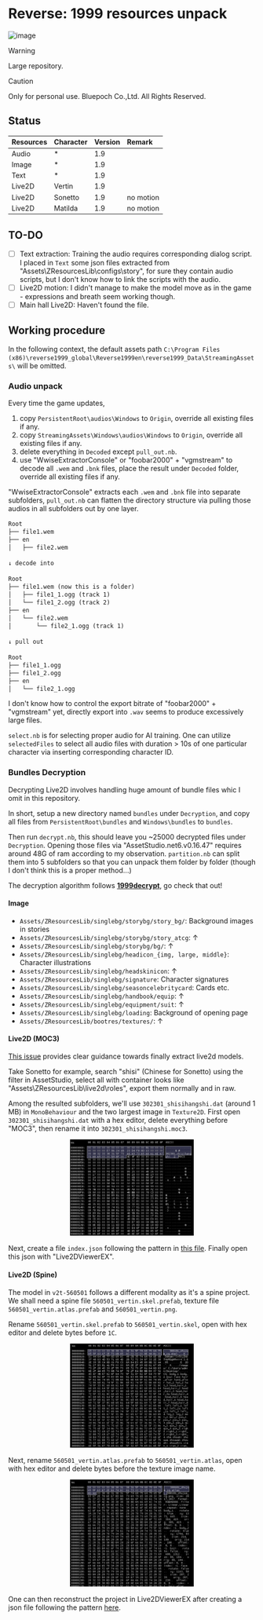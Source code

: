# Reverse: 1999 resources unpack

![image](https://github.com/Yu-Misaka/Reverse1999-OST/blob/main/Image/sundry/bg_denglubeijing.png)

> [!WARNING]
> Large repository.

> [!CAUTION]
> Only for personal use. Bluepoch Co.,Ltd. All Rights Reserved.

## Status

| Resources | Character | Version | Remark |
| :--------- | :------- | :---------- | :-------- |
| Audio | * | 1.9 | |
| Image | * | 1.9 | |
| Text | * | 1.9 | |
| Live2D | Vertin | 1.9 | |
| Live2D | Sonetto | 1.9 | no motion |
| Live2D | Matilda | 1.9 | no motion |

## TO-DO

- [ ] Text extraction: Training the audio requires corresponding dialog script. I placed in `Text` some json files extracted from "Assets\ZResourcesLib\configs\story\", for sure they contain audio scripts, but I don't know how to link the scripts with the audio.
- [ ] Live2D motion: I didn't manage to make the model move as in the game - expressions and breath seem working though.
- [ ] Main hall Live2D: Haven't found the file.

## Working procedure

In the following context, the default assets path `C:\Program Files (x86)\reverse1999_global\Reverse1999en\reverse1999_Data\StreamingAssets\` will be omitted.

### Audio unpack

Every time the game updates,
1. copy `PersistentRoot\audios\Windows` to `Origin`, override all existing files if any.
2. copy `StreamingAssets\Windows\audios\Windows` to `Origin`, override all existing files if any.
3. delete everything in `Decoded` except `pull_out.nb`.
4. use "WwiseExtractorConsole" or "foobar2000" + "vgmstream" to decode all `.wem` and `.bnk` files, place the result under `Decoded` folder, override all existing files if any.

"WwiseExtractorConsole" extracts each `.wem` and `.bnk` file into separate subfolders, `pull_out.nb` can flatten the directory structure via pulling those audios in all subfolders out by one layer.

```
Root
├── file1.wem
├── en
│   ├── file2.wem

↓ decode into

Root
├── file1.wem (now this is a folder)
│   ├── file1_1.ogg (track 1)
│   └── file1_2.ogg (track 2)
├── en
│   └── file2.wem
│       └── file2_1.ogg (track 1)

↓ pull out

Root
├── file1_1.ogg
├── file1_2.ogg
├── en
│   └── file2_1.ogg
```

I don't know how to control the export bitrate of "foobar2000" + "vgmstream" yet, directly export into `.wav` seems to produce excessively large files.

`select.nb` is for selecting proper audio for AI training. One can utilize `selectedFiles` to select all audio files with duration > 10s of one particular character via inserting corresponding character ID.

### Bundles Decryption

Decrypting Live2D involves handling huge amount of bundle files whic I omit in this repository. 

In short, setup a new directory named `bundles` under `Decryption`, and copy all files from `PersistentRoot\bundles` and `Windows\bundles` to `bundles`.

Then run `decrypt.nb`, this should leave you ~25000 decrypted files under `Decryption`. Opening those files via "AssetStudio.net6.v0.16.47" requires around 48G of ram according to my observation. `partition.nb` can split them into 5 subfolders so that you can unpack them folder by folder (though I don't think this is a proper method...)

The decryption algorithm follows **[1999decrypt](https://github.com/66hh/1999decrypt)**, go check that out!

#### Image

 - `Assets/ZResourcesLib/singlebg/storybg/story_bg/`: Background images in stories
 - `Assets/ZResourcesLib/singlebg/storybg/story_atcg`: ↑
 - `Assets/ZResourcesLib/singlebg/storybg/bg/`: ↑
 - `Assets/ZResourcesLib/singlebg/headicon_{img, large, middle}`: Character illustrations
 - `Assets/ZResourcesLib/singlebg/headskinicon`: ↑
 - `Assets/ZResourcesLib/singlebg/signature`: Character signatures
 - `Assets/ZResourcesLib/singlebg/seasoncelebritycard`: Cards etc.
 - `Assets/ZResourcesLib/singlebg/handbook/equip`: ↑
 - `Assets/ZResourcesLib/singlebg/equipment/suit`: ↑
 - `Assets/ZResourcesLib/singlebg/loading`: Background of opening page
 - `Assets/ZResourcesLib/bootres/textures/`: ↑

#### Live2D (MOC3)

[This issue](https://github.com/66hh/1999decrypt/issues/6) provides clear guidance towards finally extract live2d models.

Take Sonetto for example, search "shisi" (Chinese for Sonetto) using the filter in AssetStudio, select all with container looks like "Assets\ZResourcesLib\live2d\roles\", export them normally and in raw.

Among the resulted subfolders, we'll use `302301_shisihangshi.dat` (around 1 MB) in `MonoBehaviour` and the two largest image in `Texture2D`. First open `302301_shisihangshi.dat` with a hex editor, delete everything before "MOC3", then rename it into `302301_shisihangshi.moc3`.

<p align="center">
<img src="https://github.com/Yu-Misaka/Reverse1999-OST/blob/main/Screenshot/20241204142908.png" width=50%>
</p>

Next, create a file `index.json` following the pattern in [this file](https://github.com/Yu-Misaka/Reverse1999-OST/blob/main/Live2D/Sonetto-302301/index.json). Finally open this json with "Live2DViewerEX".

#### Live2D (Spine)

The model in `v2t-560501` follows a different modality as it's a spine project. We shall need a spine file `560501_vertin.skel.prefab`, texture file `560501_vertin.atlas.prefab` and `560501_vertin.png`.

Rename `560501_vertin.skel.prefab` to `560501_vertin.skel`, open with hex editor and delete bytes before `1C`.

<p align="center">
<img src="https://github.com/Yu-Misaka/Reverse1999-OST/blob/main/Screenshot/20241204101934.png" width=50%>
</p>

Next, rename `560501_vertin.atlas.prefab` to `560501_vertin.atlas`, open with hex editor and delete bytes before the texture image name.

<p align="center">
<img src="https://github.com/Yu-Misaka/Reverse1999-OST/blob/main/Screenshot/20241204102104.png" width=50%>
</p>

One can then reconstruct the project in Live2DViewerEX after creating a json file following the pattern [here](https://github.com/Yu-Misaka/Reverse1999-OST/blob/main/Live2D/v2t-560501/index.config.json).
